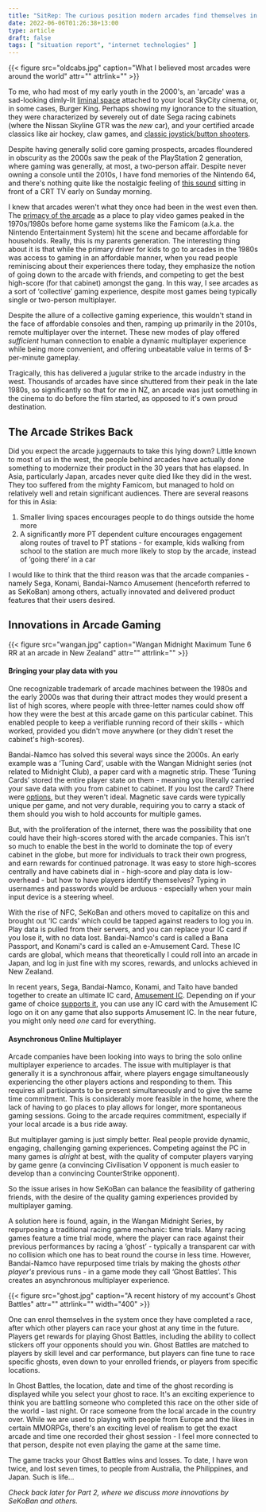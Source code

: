 ```yaml
---
title: "SitRep: The curious position modern arcades find themselves in - Part 1"
date: 2022-06-06T01:26:38+13:00
type: article
draft: false
tags: [ "situation report", "internet technologies" ]
---
```


{{< figure src="oldcabs.jpg" caption="What I believed most arcades were around the world" attr="" attrlink="" >}}

To me, who had most of my early youth in the 2000's, an 'arcade' was a sad-looking dimly-lit [liminal space](https://aesthetics.fandom.com/wiki/Liminal_Space) attached to your local SkyCity cinema, or, in some cases, Burger King. Perhaps showing my ignorance to the situation, they were characterized by severely out of date Sega racing cabinets (where the Nissan Skyline GTR was the _new_ car), and your certified arcade classics like air hockey, claw games, and [classic joystick/button shooters](https://www.youtube.com/watch?v=k12EB3RQC4g).

Despite having generally solid core gaming prospects, arcades floundered in obscurity as the 2000s saw the peak of the PlayStation 2 generation, where gaming was generally, at most, a two-person affair. Despite never owning a console until the 2010s, I have fond memories of the Nintendo 64, and there's nothing quite like the nostalgic feeling of [this sound](https://www.youtube.com/watch?v=fZet5jQmY1o) sitting in front of a CRT TV early on Sunday morning.

I knew that arcades weren't what they once had been in the west even then. The [primacy of the arcade](https://en.wikipedia.org/wiki/Golden_age_of_arcade_video_games) as a place to play video games peaked in the 1970s/1980s before home game systems like the Famicom (a.k.a. the Nintendo Entertainment System) hit the scene and became affordable for households. Really, this is my parents generation. The interesting thing about it is that while the primary driver for kids to go to arcades in the 1980s was access to gaming in an affordable manner, when you read people reminiscing about their experiences there today, they emphasize the notion of going down to the arcade with friends, and competing to get the best high-score (for that cabinet) amongst the gang. In this way, I see arcades as a sort of ‘collective’ gaming experience, despite most games being typically single or two-person multiplayer.

Despite the allure of a collective gaming experience, this wouldn't stand in the face of affordable consoles and then, ramping up primarily in the 2010s, remote multiplayer over the internet. These new modes of play offered _sufficient_ human connection to enable a dynamic multiplayer experience while being more convenient, and offering unbeatable value in terms of $-per-minute gameplay.

Tragically, this has delivered a jugular strike to the arcade industry in the west. Thousands of arcades have since shuttered from their peak in the late 1980s, so significantly so that for me in NZ, an arcade was just something in the cinema to do before the film started, as opposed to it's own proud destination.

The Arcade Strikes Back
-----------------------

Did you expect the arcade juggernauts to take this lying down? Little known to most of us in the west, the people behind arcades have actually done something to modernize their product in the 30 years that has elapsed. In Asia, particularly Japan, arcades never quite died like they did in the west. They too suffered from the mighty Famicom, but managed to hold on relatively well and retain significant audiences. There are several reasons for this in Asia:

1.  Smaller living spaces encourages people to do things outside the home more
2.  A significantly more PT dependent culture encourages engagement along routes of travel to PT stations - for example, kids walking from school to the station are much more likely to stop by the arcade, instead of ‘going there’ in a car

I would like to think that the third reason was that the arcade companies - namely Sega, Konami, Bandai-Namco Amusement (henceforth referred to as SeKoBan) among others, actually innovated and delivered product features that their users desired.

Innovations in Arcade Gaming
----------------------------

{{< figure src="wangan.jpg" caption="Wangan Midnight Maximum Tune 6 RR at an arcade in New Zealand" attr="" attrlink="" >}}

#### Bringing your play data with you

One recognizable trademark of arcade machines between the 1980s and the early 2000s was that during their attract modes they would present a list of high scores, where people with three-letter names could show off how they were the best at this arcade game on this particular cabinet. This enabled people to keep a verifiable running record of their skills - which worked, provided you didn't move anywhere (or they didn't reset the cabinet's high-scores).

Bandai-Namco has solved this several ways since the 2000s. An early example was a ‘Tuning Card’, usable with the Wangan Midnight series (not related to Midnight Club), a paper card with a magnetic strip. These ‘Tuning Cards’ stored the entire player state on them - meaning you literally carried your save data with you from cabinet to cabinet. If you lost the card? There were [options](https://bandainamco-am.co.jp/am/english/aa/wanganmaxi3dx/card/scrap.php), but they weren't ideal. Magnetic save cards were typically unique per game, and not very durable, requiring you to carry a stack of them should you wish to hold accounts for multiple games.

But, with the proliferation of the internet, there was the possibility that one could have their high-scores stored with the arcade companies. This isn't so much to enable the best in the world to dominate the top of every cabinet in the globe, but more for individuals to track their own progress, and earn rewards for continued patronage. It was easy to store high-scores centrally and have cabinets dial in - high-score and play data is low-overhead - but how to have players identify themselves? Typing in usernames and passwords would be arduous - especially when your main input device is a steering wheel.

With the rise of NFC, SeKoBan and others moved to capitalize on this and brought out ‘IC cards’ which could be tapped against readers to log you in. Play data is pulled from their servers, and you can replace your IC card if you lose it, with no data lost. Bandai-Namco's card is called a Bana Passport, and Konami's card is called an e-Amusement Card. These IC cards are global, which means that theoretically I could roll into an arcade in Japan, and log in just fine with my scores, rewards, and unlocks achieved in New Zealand.

In recent years, Sega, Bandai-Namco, Konami, and Taito have banded together to create an ultimate IC card, [Amusement IC](https://my-aime.net/en/glossary/aicc). Depending on if your game of choice [supports it](https://nesica.net/gamelist), you can use any IC card with the Amusement IC logo on it on any game that also supports Amusement IC. In the near future, you might only need _one_ card for everything.

#### Asynchronous Online Multiplayer

Arcade companies have been looking into ways to bring the solo online multiplayer experience to arcades. The issue with multiplayer is that generally it is a synchronous affair, where players engage simultaneously experiencing the other players actions and responding to them. This requires all participants to be present simultaneously and to give the same time commitment. This is considerably more feasible in the home, where the lack of having to go places to play allows for longer, more spontaneous gaming sessions. Going to the arcade requires commitment, especially if your local arcade is a bus ride away.

But multiplayer gaming is just simply better. Real people provide dynamic, engaging, challenging gaming experiences. Competing against the PC in many games is _alright_ at best, with the quality of computer players varying by game genre (a convincing Civilisation V opponent is much easier to develop than a convincing CounterStrike opponent).

So the issue arises in how SeKoBan can balance the feasibility of gathering friends, with the desire of the quality gaming experiences provided by multiplayer gaming.

A solution here is found, again, in the Wangan Midnight Series, by repurposing a traditional racing game mechanic: time trials. Many racing games feature a time trial mode, where the player can race against their previous performances by racing a ‘ghost’ - typically a transparent car with no collision which one has to beat round the course in less time. However, Bandai-Namco have repurposed time trials by making the ghosts _other player's_ previous runs - in a game mode they call ‘Ghost Battles’. This creates an asynchronous multiplayer experience.

{{< figure src="ghost.jpg" caption="A recent history of my account's Ghost Battles" attr="" attrlink="" width="400" >}}

One can enrol themselves in the system once they have completed a race, after which other players can race your ghost at any time in the future. Players get rewards for playing Ghost Battles, including the ability to collect stickers off your opponents should you win. Ghost Battles are matched to players by skill level and car performance, but players can fine tune to race specific ghosts, even down to your enrolled friends, or players from specific locations.

In Ghost Battles, the location, date and time of the ghost recording is displayed while you select your ghost to race. It's an exciting experience to think you are battling someone who completed this race on the other side of the world - last night. Or race someone from the local arcade in the country over. While we are used to playing with people from Europe and the likes in certain MMORPGs, there's an exciting level of realism to get the exact arcade and time one recorded their ghost session - I feel more connected to that person, despite not even playing the game at the same time.

The game tracks your Ghost Battles wins and losses. To date, I have won twice, and lost seven times, to people from Australia, the Philippines, and Japan. Such is life…

_Check back later for Part 2, where we discuss more innovations by SeKoBan and others._